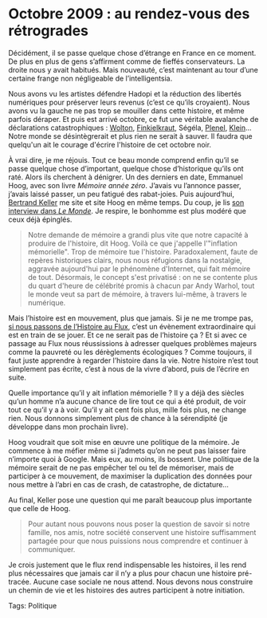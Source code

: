 # Octobre 2009 : au rendez-vous des rétrogrades

Décidément, il se passe quelque chose d’étrange en France en ce moment. De plus en plus de gens s’affirment comme de fieffés conservateurs. La droite nous y avait habitués. Mais nouveauté, c’est maintenant au tour d’une certaine frange non négligeable de l’intelligentsia.<span id="more-11698"></span>

Nous avons vu les artistes défendre Hadopi et la réduction des libertés numériques pour préserver leurs revenus (c’est ce qu’ils croyaient). Nous avons vu la gauche ne pas trop se mouiller dans cette histoire, et même parfois déraper. Et puis est arrivé octobre, ce fut une véritable avalanche de déclarations catastrophiques : [Wolton](http://blog.tcrouzet.com/2009/10/23/apres-histoire/), [Finkielkraut](http://blog.tcrouzet.com/2009/10/13/finkielkraut-le-net-lieu-de-la-liquefaction/), Ségéla, [Plenel](http://blog.tcrouzet.com/2009/10/06/dans-la-serie-les-retrogrades-edwy-plenel/), [Klein](http://blog.tcrouzet.com/2009/10/01/scoop-liberation-en-faillite)… Notre monde se désintègrerait et plus rien ne serait à sauver. Il faudra que quelqu'un ait le courage d'écrire l'histoire de cet octobre noir.

À vrai dire, je me réjouis. Tout ce beau monde comprend enfin qu’il se passe quelque chose d’important, quelque chose d’historique qu’ils ont raté. Alors ils cherchent à dénigrer. Un des derniers en date, Emmanuel Hoog, avec son livre *Mémoire année zéro*. J’avais vu l’annonce passer, j’avais laissé passer, un peu fatigué des rabat-joies. Puis aujourd’hui, [Bertrand Keller](http://www.bertrandkeller.info/2009/10/30/1425-lavenement-de-la-civilisation-du-flux/) me site et site Hoog en même temps. Du coup, je lis [son interview dans *Le Monde*](http://www.lemonde.fr/opinions/article/2009/10/23/emmanuel-hoog-trop-de-memoire-tue-l-histoire_1257903_3232.html). Je respire, le bonhomme est plus modéré que ceux déjà épinglés.

> Notre demande de mémoire a grandi plus vite que notre capacité à produire de l'histoire, dit Hoog. Voilà ce que j'appelle l'"inflation mémorielle". Trop de mémoire tue l'histoire. Paradoxalement, faute de repères historiques clairs, nous nous réfugions dans la nostalgie, aggravée aujourd'hui par le phénomène d'Internet, qui fait mémoire de tout. Désormais, le concept s'est privatisé : on ne se contente plus du quart d'heure de célébrité promis à chacun par Andy Warhol, tout le monde veut sa part de mémoire, à travers lui-même, à travers le numérique.

Mais l’histoire est en mouvement, plus que jamais. Si je ne me trompe pas, [si nous passons de l’Histoire au Flux](http://blog.tcrouzet.com/2009/10/25/de-la-civilisation-de-l%E2%80%99ecrit-a-la-civilisation-du-flux/), c’est un évènement extraordinaire qui est en train de se jouer. Et ce ne serait pas de l’histoire ça ? Et si avec ce passage au Flux nous réussissions à adresser quelques problèmes majeurs comme la pauvreté ou les dérèglements écologiques ? Comme toujours, il faut juste apprendre à regarder l’histoire dans la vie. Notre histoire n’est tout simplement pas écrite, c’est à nous de la vivre d’abord, puis de l’écrire en suite.

Quelle importance qu’il y ait inflation mémorielle ? Il y a déjà des siècles qu’un homme n’a aucune chance de lire tout ce qui a été produit, de voir tout ce qu’il y a à voir. Qu’il y ait cent fois plus, mille fois plus, ne change rien. Nous donnons simplement plus de chance à la sérendipité (je développe dans mon prochain livre).

Hoog voudrait que soit mise en œuvre une politique de la mémoire. Je commence à me méfier même si j’admets qu’on ne peut pas laisser faire n’importe quoi à Google. Mais eux, au moins, ils bossent. Une politique de la mémoire serait de ne pas empêcher tel ou tel de mémoriser, mais de participer à ce mouvement, de maximiser la duplication des données pour nous mettre à l’abri en cas de crash, de catastrophe, de dictature…

Au final, Keller pose une question qui me paraît beaucoup plus importante que celle de Hoog.

> Pour autant nous pouvons nous poser la question de savoir si notre famille, nos amis, notre société conservent une histoire suffisamment partagée pour que nous puissions nous comprendre et continuer à communiquer.

Je crois justement que le flux rend indispensable les histoires, il les rend plus nécessaires que jamais car il n’y a plus pour chacun une histoire pré-tracée. Aucune case sociale ne nous attend. Nous devons nous construire un chemin de vie et les histoires des autres participent à notre initiation.

Tags: Politique